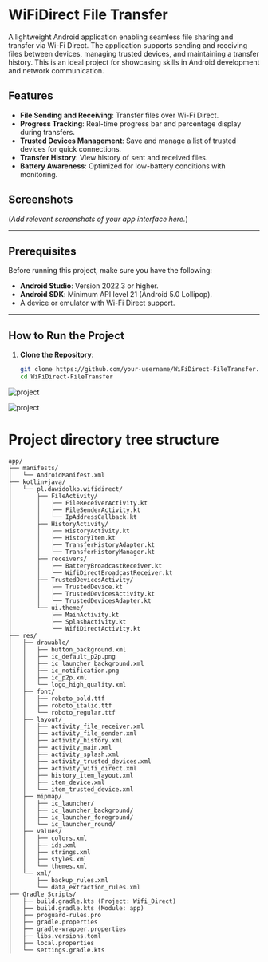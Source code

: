 # WiFiDirect File Transfer

A lightweight Android application enabling seamless file sharing and transfer via Wi-Fi Direct. The application supports sending and receiving files between devices, managing trusted devices, and maintaining a transfer history. This is an ideal project for showcasing skills in Android development and network communication.

## Features
- **File Sending and Receiving**: Transfer files over Wi-Fi Direct.
- **Progress Tracking**: Real-time progress bar and percentage display during transfers.
- **Trusted Devices Management**: Save and manage a list of trusted devices for quick connections.
- **Transfer History**: View history of sent and received files.
- **Battery Awareness**: Optimized for low-battery conditions with monitoring.

## Screenshots
(*Add relevant screenshots of your app interface here.*)

---

## Prerequisites
Before running this project, make sure you have the following:
- **Android Studio**: Version 2022.3 or higher.
- **Android SDK**: Minimum API level 21 (Android 5.0 Lollipop).
- A device or emulator with Wi-Fi Direct support.

---

## How to Run the Project

1. **Clone the Repository**:
   ```bash
   git clone https://github.com/your-username/WiFiDirect-FileTransfer.git
   cd WiFiDirect-FileTransfer

![project](img/img1.png)

![project](img/LogoApp-second.webp)

# Project directory tree structure

```
app/
├── manifests/
│   └── AndroidManifest.xml
├── kotlin+java/
│   └── pl.dawidolko.wifidirect/
│       ├── FileActivity/
│       │   ├── FileReceiverActivity.kt
│       │   ├── FileSenderActivity.kt
│       │   └── IpAddressCallback.kt
│       ├── HistoryActivity/
│       │   ├── HistoryActivity.kt
│       │   ├── HistoryItem.kt
│       │   ├── TransferHistoryAdapter.kt
│       │   └── TransferHistoryManager.kt
│       ├── receivers/
│       │   ├── BatteryBroadcastReceiver.kt
│       │   └── WifiDirectBroadcastReceiver.kt
│       ├── TrustedDevicesActivity/
│       │   ├── TrustedDevice.kt
│       │   ├── TrustedDevicesActivity.kt
│       │   └── TrustedDevicesAdapter.kt
│       └── ui.theme/
│           ├── MainActivity.kt
│           ├── SplashActivity.kt
│           └── WifiDirectActivity.kt
├── res/
│   ├── drawable/
│   │   ├── button_background.xml
│   │   ├── ic_default_p2p.png
│   │   ├── ic_launcher_background.xml
│   │   ├── ic_notification.png
│   │   ├── ic_p2p.xml
│   │   └── logo_high_quality.xml
│   ├── font/
│   │   ├── roboto_bold.ttf
│   │   ├── roboto_italic.ttf
│   │   └── roboto_regular.ttf
│   ├── layout/
│   │   ├── activity_file_receiver.xml
│   │   ├── activity_file_sender.xml
│   │   ├── activity_history.xml
│   │   ├── activity_main.xml
│   │   ├── activity_splash.xml
│   │   ├── activity_trusted_devices.xml
│   │   ├── activity_wifi_direct.xml
│   │   ├── history_item_layout.xml
│   │   ├── item_device.xml
│   │   └── item_trusted_device.xml
│   ├── mipmap/
│   │   ├── ic_launcher/
│   │   ├── ic_launcher_background/
│   │   ├── ic_launcher_foreground/
│   │   └── ic_launcher_round/
│   ├── values/
│   │   ├── colors.xml
│   │   ├── ids.xml
│   │   ├── strings.xml
│   │   ├── styles.xml
│   │   └── themes.xml
│   └── xml/
│       ├── backup_rules.xml
│       └── data_extraction_rules.xml
├── Gradle Scripts/
│   ├── build.gradle.kts (Project: Wifi_Direct)
│   ├── build.gradle.kts (Module: app)
│   ├── proguard-rules.pro
│   ├── gradle.properties
│   ├── gradle-wrapper.properties
│   ├── libs.versions.toml
│   ├── local.properties
│   └── settings.gradle.kts
```
